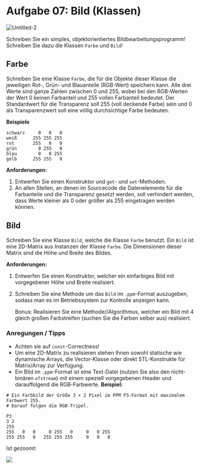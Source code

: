 # Aufgabe 07: Bild (Klassen)

![Untitled-2](https://user-images.githubusercontent.com/20336567/153412928-c1cce69c-01ff-4bfb-9801-5d72df891f6f.png)

Schreiben Sie ein simples, objektorientiertes Bildbearbeitungsprogramm! Schreiben Sie dazu die Klassen `Farbe` und `Bild`!

## Farbe

Schreiben Sie eine Klasse `Farbe`, die für die Objekte dieser Klasse die jeweiligen Rot-, Grün- und Blauanteile (RGB-Wert) speichern kann. Alle drei Werte sind ganze Zahlen zwischen 0 und 255, wobei bei den RGB-Werten der Wert 0 keinen Farbanteil und 255 vollen Farbanteil bedeutet. Der Standardwert für die Transparenz soll 255 (voll deckende Farbe) sein und 0 als Transparenzwert soll eine völlig durchsichtige Farbe bedeuten.

**Beispiele** 
```
schwarz     0   0   0
weiß      255 255 255
rot       255   0   0
grün        0 255   0
blau        0   0 255
gelb      255 255   0
```

**Anforderungen:**

1. Entwerfen Sie einen Konstruktor und `get`- und `set`-Methoden.
2. An allen Stellen, an denen im Sourcecode die Datenelemente für die Farbanteile und die Transparenz gesetzt werden, soll verhindert werden, dass Werte kleiner als 0 oder größer als 255 eingetragen werden können.

## Bild

Schreiben Sie eine Klasse `Bild`, welche die Klasse `Farbe` benutzt. Ein `Bild` ist eine 2D-Matrix aus Instanzen der Klasse `Farbe`. Die Dimensionen dieser Matrix sind die Höhe und Breite des Bildes. 

**Anforderungen:**

1. Entwerfen Sie einen Konstruktor, welcher ein einfarbiges Bild mit vorgegebener Höhe und Breite realisiert.
2. Schreiben Sie eine Methode um das `Bild` im `.ppm`-Format auszugeben, sodass man es im Betriebssystem zur Kontrolle anzeigen kann.

    Bonus: Realisieren Sie eine Methode//Algorithmus, welcher ein Bild mit 4 gleich großen Farbstreifen (suchen Sie die Farben selber aus) realisiert.


### Anregungen / Tipps

- Achten sie auf `const`-Correctness!
- Um eine 2D-Matrix zu realisieren stehen Ihnen sowohl statische wie dynamische Arrays, die Vector-Klasse oder direkt STL-Konstrukte für Matrix/Array zur Verfügung.
- Ein Bild im `.ppm`-Format ist eine Text-Datei (nutzen Sie also den nicht-binären `ofstream`) mit einem speziell vorgegebenen Header und darauffolgend die RGB-Farbwerte. **Beispiel:** 

```
# Ein Farbbild der Größe 3 × 2 Pixel im PPM P3-Format mit maximalem Farbwert 255.
# Darauf folgen die RGB-Tripel.

P3
3 2
255
255   0   0     0 255   0     0   0 255
255 255   0   255 255 255     0   0   0
```

Ist gezoomt:

![](https://upload.wikimedia.org/wikipedia/commons/5/57/Tiny6pixel.png)
